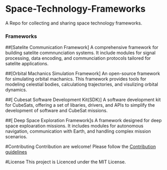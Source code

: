 # Space-Technology-Frameworks
A Repo for collecting and sharing space technology frameworks.
### Frameworks

##[Satelite Communication Framework]
A comprehensive framework for building satelite commnunciation systems. It include modules for signal processing, data encoding, and communciation protocols tailored for satelite applications.

##[Orbital Machanics Simulation Framework]
An open-source framework for simulating orbital machanics. This framework provides tools for modeling celestial bodies, calculationg trajectories, and visulizing orbital dynamics.

##[ Cubesat Software Development Kit(SDK)]
A software development kit for CubeSats, offering a set of libaries, drivers, and APIs to simplify the development of software and CubeSat missions.

##[ Deep Space Exploration Framework]s
A framework designed for deep space exploaration missions. It includes modules for autonomous navigation, communication with Earth, and handling complex mission scenarios.

#Contributing
Contribution are welcome! Please follow the [Contribution guidelines](CONTRIBUTING.md)

#License
This project is Licenced under the MIT License.

